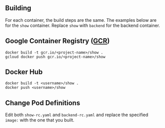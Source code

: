 ---
---


## Building

For each container, the build steps are the same. The examples below
are for the `show` container. Replace `show` with `backend` for the
backend container.

## Google Container Registry ([GCR](https://cloud.google.com/tools/container-registry/))

    docker build -t gcr.io/<project-name>/show .
    gcloud docker push gcr.io/<project-name>/show

## Docker Hub

    docker build -t <username>/show .
    docker push <username>/show

## Change Pod Definitions

Edit both `show-rc.yaml` and `backend-rc.yaml` and replace the
specified `image:` with the one that you built.



